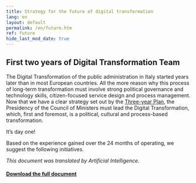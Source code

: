 ```yaml
---
title: Strategy for the future of digital transformation
lang: en
layout: default
permalink: /en/future.htm
ref: future
hide_last_mod_date: true
---
```


## First two years of Digital Transformation Team

The Digital Transformation of the public administration in Italy started years later than in most European countries. All the more reason why this process of long-term transformation must involve strong political governance and technology skills, citizen-focused service design and process management. Now that we have a clear strategy set out by the [Three-year Plan](https://pianotriennale-ict.italia.it/en/), the Presidency of the Council of Ministers must lead the Digital Transformation, which, first and foremost, is a political, cultural and process-based transformation.

It’s day one!

Based on the experience gained over the 24 months of operating, we suggest the following initiatives.

*This document was translated by Artificial Intelligence.*


<script async class="speakerdeck-embed" data-id="6bd011b5789c415d8101f955fa8aef6d" data-ratio="1.41436464088398" src="//speakerdeck.com/assets/embed.js"></script>

#### [Download the full document](/assets/pdf/Report_DigitalTransformationTeam_09_30_2018_recommendations.pdf)


